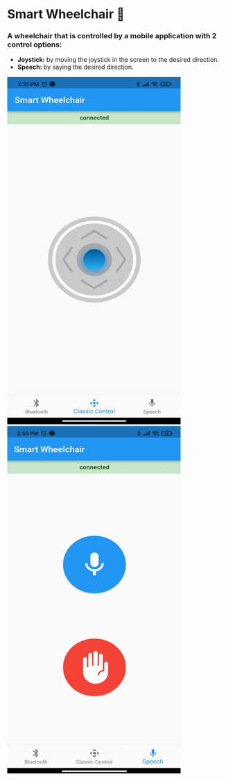 # Smart Wheelchair :manual_wheelchair:

### A wheelchair that is controlled by a mobile application with 2 control options:

- **Joystick:** by moving the joystick in the screen to the desired direction.
- **Speech:** by saying the desired direction.

  
<img style="width:400px" height="800" src="https://github.com/Alyaa242/Smart_Wheelchair/blob/main/pics/Joystick.png"> <img style="width:400px" height="800" src="https://github.com/Alyaa242/Smart_Wheelchair/blob/main/pics/Sound.png">
